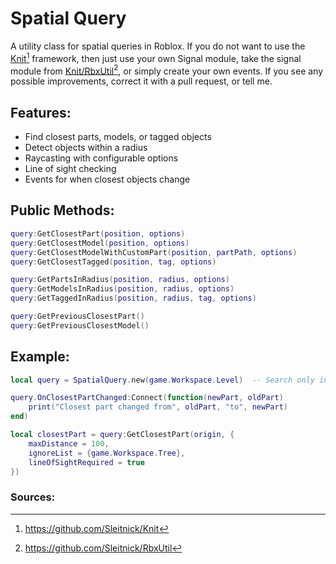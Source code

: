 # Spatial Query
A utility class for spatial queries in Roblox. If you do not want to use the [Knit](https://sleitnick.github.io/Knit)[^1] framework, then just use your own Signal module, take the signal module from [Knit/RbxUtil](https://sleitnick.github.io/RbxUtil/api/Signal/)[^2], or simply create your own events. If you see any possible improvements, correct it with a pull request, or tell me.

## Features:
* 	Find closest parts, models, or tagged objects
* 	Detect objects within a radius
* 	Raycasting with configurable options
* 	Line of sight checking
* 	Events for when closest objects change

## Public Methods:
```lua
query:GetClosestPart(position, options)
query:GetClosestModel(position, options)
query:GetClosestModelWithCustomPart(position, partPath, options)
query:GetClosestTagged(position, tag, options)

query:GetPartsInRadius(position, radius, options)
query:GetModelsInRadius(position, radius, options)
query:GetTaggedInRadius(position, radius, tag, options)

query:GetPreviousClosestPart()
query:GetPreviousClosestModel()
```

## Example:
```lua
local query = SpatialQuery.new(game.Workspace.Level)  -- Search only in Level folder

query.OnClosestPartChanged:Connect(function(newPart, oldPart)
	print("Closest part changed from", oldPart, "to", newPart)
end)

local closestPart = query:GetClosestPart(origin, {
	maxDistance = 100,
	ignoreList = {game.Workspace.Tree},
	lineOfSightRequired = true
})
```

### Sources:
[^1]: https://github.com/Sleitnick/Knit
[^2]: https://github.com/Sleitnick/RbxUtil

